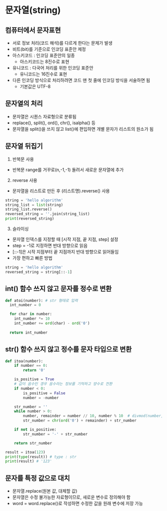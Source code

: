 # 문자열(string)

## 컴퓨터에서 문자표현

- 서로 정보 처리(코드 해석)를 다르게 한다는 문제가 발생
- 비트(bit)를 기준으로 인코딩 표준안 제정
- 아스키코드 : 인코딩 표준안의 일종
  - 아스키코드는 8진수로 표현
- 유니코드 : 다국어 처리를 위한 인코딩 표준안
  - 유니코드는 16진수로 표현
- 다른 인코딩 방식으로 처리하려면 코드 맨 첫 줄에 인코딩 방식을 서술하면 됨
  - 기본값은 UTF-8 

## 문자열의 처리

- 문자열은 시퀀스 자료형으로 분류됨
- replace(), split(), ord(), chr(), isalpha() 등
- 문자열을 split()을 쓰지 않고 list()에 편입하면 개별 문자가 리스트의 원소가 됨

## 문자열 뒤집기

1. 반복문 사용

- 반복문 range를 거꾸로(n,-1,-1) 돌려서 새로운 문자열에 추가
  
2. reverse 사용

- 문자열을 리스트로 만든 후 (리스트명).reverse() 사용

```python
string = 'hello algorithm'
string_list = list(string)
string_list.reverse()
reversed_string = ''.join(string_list)
print(reversed_string)
```

3. 슬라이싱

- 문자열 인덱스를 지정할 때 [시작 지점, 끝 지점, step] 설정
- step = -1로 지정하면 반대 방향으로 읽음
- [::-1]은 시작 지점부터 끝 지점까지 반대 방향으로 읽어들임
- 가장 편하고 빠른 방법

```python
string = 'hello algorithm'
reversed_string = string[::-1]
```

## int() 함수 쓰지 않고 문자를 정수로 변환

```python
def atoi(number): # str 형태로 입력
  int_number = 0

  for char in number:
    int_number *= 10
    int_number += ord(char) - ord('0')
  
  return int_number
```

## str() 함수 쓰지 않고 정수를 문자 타입으로 변환

```python
def itoa(number):
    if number == 0:
        return '0'

    is_positive = True
    # 값이 음수인 경우 음수라는 정보를 기억하고 양수로 전환
    if number < 0:
        is_positive = False
        number = -number

    str_number = ''
    while number > 0:
        number, remainder = number // 10, number % 10  # divmod(number, 10)
        str_number = chr(ord('0') + remainder) + str_number

    if not is_positive:
        str_number = '-' + str_number

    return str_number

result = itoa(123)
print(type(result)) # type : str
print(result) # '123'
```

## 문자를 특정 값으로 대치

- 문자열.replace(원본 값, 대체할 값)
- 문자열은 수정 불가능한 자료형이므로, 새로운 변수로 정의해야 함
- word = word.replace()로 작성하면 수정한 값을 원래 변수에 저장 가능
